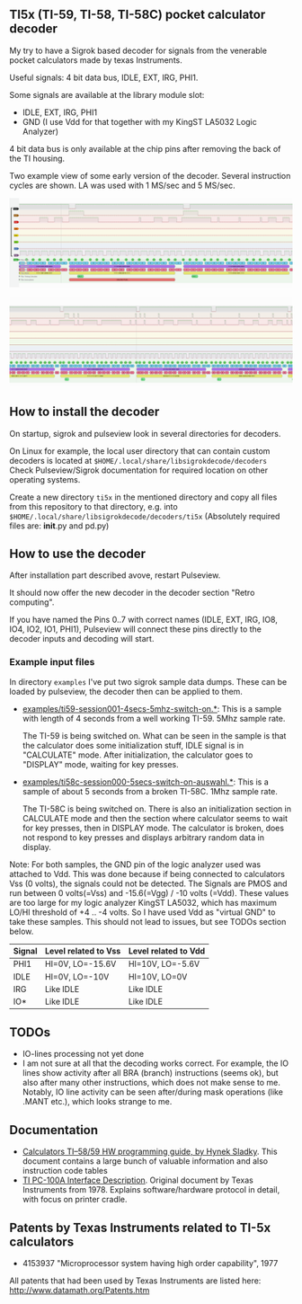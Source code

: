 ## TI5x (TI-59, TI-58, TI-58C) pocket calculator decoder
My try to have a Sigrok based decoder for signals from the venerable
pocket calculators made by texas Instruments. 

Useful signals: 4 bit data bus, IDLE, EXT, IRG, PHI1.

Some signals are available at the library module slot:
* IDLE, EXT, IRG, PHI1
* GND (I use Vdd for that together with my KingST LA5032 Logic Analyzer)

4 bit data bus is only available at the chip pins after removing the 
back of the TI housing.

Two example view of some early version of the decoder. Several instruction 
cycles are shown. LA was used with 1 MS/sec and 5 MS/sec.

![](media/bug-last-digit.png)

![](media/bug-last-digit-verified.png)

## How to install the decoder
On startup, sigrok and pulseview look in several directories for decoders.

On Linux for example, the local user directory that can contain custom
decoders is located at ```$HOME/.local/share/libsigrokdecode/decoders```
Check Pulseview/Sigrok documentation for required location on other operating
systems.

Create a new directory ```ti5x``` in the mentioned directory and copy all files
from this repository to that directory, e.g. into ```$HOME/.local/share/libsigrokdecode/decoders/ti5x```
(Absolutely required files are: __init__.py and pd.py)

## How to use the decoder
After installation part described avove, restart Pulseview. 

It should now offer the new decoder in the decoder section "Retro computing".

If you have named the Pins 0..7 with correct names (IDLE, EXT, IRG, IO8, IO4,
IO2, IO1, PHI1), Pulseview will connect these pins directly to the decoder
inputs and decoding will start.

### Example input files
In directory ```examples``` I've put two sigrok sample data dumps. These can
be loaded by pulseview, the decoder then can be applied to them.

* [examples/ti59-session001-4secs-5mhz-switch-on.*](examples): 
  This is a sample with length of 4 seconds from a well working TI-59. 5Mhz sample rate.

  The TI-59 is being switched on. What can be seen in the sample is that the calculator
  does some initialization stuff, IDLE signal is in "CALCULATE" mode. After
  initialization, the calculator goes to "DISPLAY" mode, waiting for key presses.

* [examples/ti58c-session000-5secs-switch-on-auswahl.*](examples): 
  This is a sample of about 5 seconds from a broken TI-58C. 1Mhz sample rate.

  The TI-58C is being switched
  on. There is also an initialization section in CALCULATE mode and then the
  section where calculator seems to wait for key presses, then in DISPLAY mode.
  The calculator is broken, does not respond to key presses and displays arbitrary
  random data in display. 

Note: For both samples, the GND pin of the logic analyzer used was attached to Vdd.
This was done because if being connected to calculators Vss (0 volts),
the signals could not be detected. The Signals are PMOS and run between 
0 volts(=Vss) and -15.6(=Vgg) / -10 volts (=Vdd). These values are too large for my logic analyzer
KingST LA5032,
which has maximum LO/HI threshold of +4 .. -4 volts.
So I have used Vdd as "virtual GND" to take these samples. This should not lead to issues, but see
TODOs section below.

| Signal | Level related to Vss | Level related to Vdd |
|--------|----------------------|----------------------|
| PHI1   | HI=0V, LO=-15.6V     | HI=10V, LO=-5.6V     |
| IDLE   | HI=0V, LO=-10V       | HI=10V, LO=0V        |
| IRG    | Like IDLE            | Like IDLE            |
| IO*    | Like IDLE            | Like IDLE            |


## TODOs
* IO-lines processing not yet done
* I am not sure at all that the decoding works correct. For example, the IO
  lines show activity after all BRA (branch) instructions (seems ok), but also after
  many other instructions, which does not make sense to me. Notably, IO line
  activity can be seen after/during mask operations (like .MANT etc.), which looks
  strange to me. 

## Documentation
* [Calculators TI–58/59 HW programming guide, by Hynek Sladky](docs/TI_58_59-HW-manual.pdf). This 
  document contains a large bunch of valuable information and also instruction code tables
* [TI PC-100A Interface Description](docs/TI_Calculator_Printer_Interface.pdf). Original
  document by Texas Instruments from 1978. Explains software/hardware protocol
  in detail, with focus on printer cradle.

## Patents by Texas Instruments related to TI-5x calculators
* 4153937 "Microprocessor system having high order capability", 1977

All patents that had been used by Texas Instruments are listed here: http://www.datamath.org/Patents.htm

